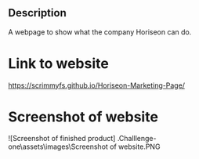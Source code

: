 
# <Horiseon Marketing Page>

## Description

A webpage to show what the company Horiseon can do.

# Link to website

https://scrimmyfs.github.io/Horiseon-Marketing-Page/

# Screenshot of website

![Screenshot of finished product] .Challlenge-one\assets\images\Screenshot of website.PNG
